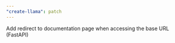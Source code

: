 ```yaml
---
"create-llama": patch
---
```


Add redirect to documentation page when accessing the base URL (FastAPI)
